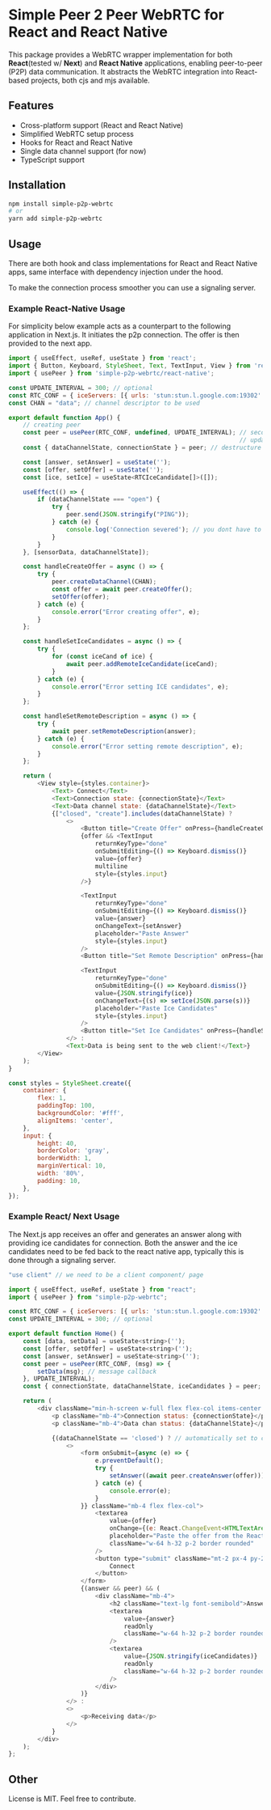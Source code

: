# Simple Peer 2 Peer WebRTC for React and React Native

This package provides a WebRTC wrapper implementation for both **React**(tested w/ **Next**) and **React Native** applications,
enabling peer-to-peer (P2P) data communication. It abstracts the WebRTC integration into React-based projects,
both cjs and mjs available.

## Features

- Cross-platform support (React and React Native)
- Simplified WebRTC setup process
- Hooks for React and React Native
- Single data channel support (for now)
- TypeScript support

## Installation

```bash
npm install simple-p2p-webrtc 
# or
yarn add simple-p2p-webrtc
```

## Usage

There are both hook and class implementations for React and React Native apps,
same interface with dependency injection under the hood.

To make the connection process smoother you can use a signaling server.

### Example React-Native Usage

For simplicity below example acts as a counterpart to the following application in Next.js.
It initiates the p2p connection. The offer is then provided to the next app.

```js
import { useEffect, useRef, useState } from 'react';
import { Button, Keyboard, StyleSheet, Text, TextInput, View } from 'react-native';
import { usePeer } from 'simple-p2p-webrtc/react-native';

const UPDATE_INTERVAL = 300; // optional
const RTC_CONF = { iceServers: [{ urls: 'stun:stun.l.google.com:19302' }] }; // you have to provide stun servers
const CHAN = "data"; // channel descriptor to be used

export default function App() {
    // creating peer
    const peer = usePeer(RTC_CONF, undefined, UPDATE_INTERVAL); // second argument is the msg callback
                                                                // update interval is optional
    const { dataChannelState, connectionState } = peer; // destructure

    const [answer, setAnswer] = useState('');
    const [offer, setOffer] = useState('');
    const [ice, setIce] = useState<RTCIceCandidate[]>([]);

    useEffect(() => {
        if (dataChannelState === "open") {
            try {
                peer.send(JSON.stringify("PING"));
            } catch (e) {
                console.log('Connection severed'); // you dont have to log errors but can handle them
            }
        }
    }, [sensorData, dataChannelState]);

    const handleCreateOffer = async () => {
        try {
            peer.createDataChannel(CHAN);
            const offer = await peer.createOffer();
            setOffer(offer);
        } catch (e) {
            console.error("Error creating offer", e);
        }
    };

    const handleSetIceCandidates = async () => {
        try {
            for (const iceCand of ice) {
                await peer.addRemoteIceCandidate(iceCand);
            }
        } catch (e) {
            console.error("Error setting ICE candidates", e);
        }
    };

    const handleSetRemoteDescription = async () => {
        try {
            await peer.setRemoteDescription(answer);
        } catch (e) {
            console.error("Error setting remote description", e);
        }
    };

    return (
        <View style={styles.container}>
            <Text> Connect</Text>
            <Text>Connection state: {connectionState}</Text>
            <Text>Data channel state: {dataChannelState}</Text>
            {["closed", "create"].includes(dataChannelState) ?
                <>
                    <Button title="Create Offer" onPress={handleCreateOffer} />
                    {offer && <TextInput
                        returnKeyType="done"
                        onSubmitEditing={() => Keyboard.dismiss()}
                        value={offer}
                        multiline
                        style={styles.input}
                    />}

                    <TextInput
                        returnKeyType="done"
                        onSubmitEditing={() => Keyboard.dismiss()}
                        value={answer}
                        onChangeText={setAnswer}
                        placeholder="Paste Answer"
                        style={styles.input}
                    />
                    <Button title="Set Remote Description" onPress={handleSetRemoteDescription} />

                    <TextInput
                        returnKeyType="done"
                        onSubmitEditing={() => Keyboard.dismiss()}
                        value={JSON.stringify(ice)}
                        onChangeText={(s) => setIce(JSON.parse(s))}
                        placeholder="Paste Ice Candidates"
                        style={styles.input}
                    />
                    <Button title="Set Ice Candidates" onPress={handleSetIceCandidates} />
                </> :
                <Text>Data is being sent to the web client!</Text>}
        </View>
    );
}

const styles = StyleSheet.create({
    container: {
        flex: 1,
        paddingTop: 100,
        backgroundColor: '#fff',
        alignItems: 'center',
    },
    input: {
        height: 40,
        borderColor: 'gray',
        borderWidth: 1,
        marginVertical: 10,
        width: '80%',
        padding: 10,
    },
});
```

### Example React/ Next Usage

The Next.js app receives an offer and generates an answer along with providing ice 
candidates for connection. Both the answer and the ice candidates need to be 
fed back to the react native app, typically this is done through a signaling server.

```js
"use client" // we need to be a client component/ page

import { useEffect, useRef, useState } from "react";
import { usePeer } from "simple-p2p-webrtc";

const RTC_CONF = { iceServers: [{ urls: 'stun:stun.l.google.com:19302' }] }; // stun servers
const UPDATE_INTERVAL = 300; // optional

export default function Home() {
    const [data, setData] = useState<string>('');
    const [offer, setOffer] = useState<string>('');
    const [answer, setAnswer] = useState<string>('');
    const peer = usePeer(RTC_CONF, (msg) => {
        setData(msg); // message callback
    }, UPDATE_INTERVAL);
    const { connectionState, dataChannelState, iceCandidates } = peer;

    return (
        <div className="min-h-screen w-full flex flex-col items-center justify-center bg-gray-100 p-4 text-black">
            <p className="mb-4">Connection status: {connectionState}</p>
            <p className="mb-4">Data chan status: {dataChannelState}</p>

            {(dataChannelState == 'closed') ? // automatically set to closed when initialized with msgCallback because we are looking for a dataChannel
                <>
                    <form onSubmit={async (e) => {
                        e.preventDefault();
                        try {
                            setAnswer((await peer.createAnswer(offer))); // an answer to the offer is created and shown
                        } catch (e) {
                            console.error(e);
                        }
                    }} className="mb-4 flex flex-col">
                        <textarea
                            value={offer}
                            onChange={(e: React.ChangeEvent<HTMLTextAreaElement>) => setOffer(e.target.value)}
                            placeholder="Paste the offer from the React Native app here"
                            className="w-64 h-32 p-2 border rounded"
                        />
                        <button type="submit" className="mt-2 px-4 py-2 bg-blue-500 text-white rounded">
                            Connect
                        </button>
                    </form>
                    {(answer && peer) && (
                        <div className="mb-4">
                            <h2 className="text-lg font-semibold">Answer & Ice Candidates:</h2>
                            <textarea
                                value={answer}
                                readOnly
                                className="w-64 h-32 p-2 border rounded"
                            />
                            <textarea
                                value={JSON.stringify(iceCandidates)}
                                readOnly
                                className="w-64 h-32 p-2 border rounded"
                            />
                        </div>
                    )}
                </> :
                <>
                    <p>Receiving data</p>
                </>
            }
        </div>
    );
};
```

## Other
License is MIT.
Feel free to contribute.
